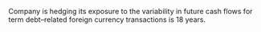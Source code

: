 Company is hedging its exposure to the variability in future cash flows for term debt–related foreign currency transactions is 18
years.